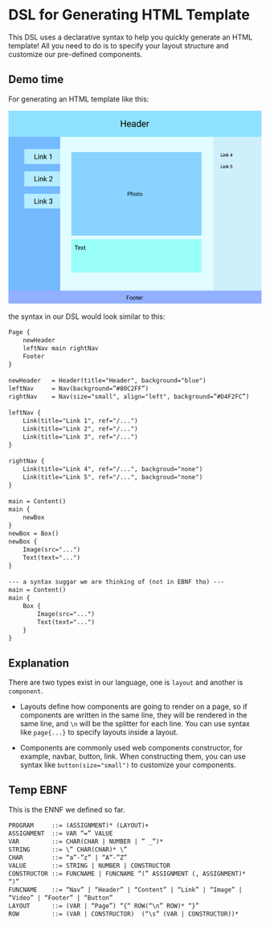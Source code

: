 # DSL for Generating HTML Template

This DSL uses a declarative syntax to help you quickly generate an HTML template!
All you need to do is to specify your layout structure and customize our pre-defined
components.

## Demo time

For generating an HTML template like this:

![Example](./resources/example.png)

the syntax in our DSL would look similar to this:

```
Page {
    newHeader
    leftNav main rightNav
    Footer
}

newHeader   = Header(title="Header", background="blue")
leftNav     = Nav(background=”#80C2FF”)
rightNav    = Nav(size="small", align="left", background=”#D4F2FC”)

leftNav {
    Link(title="Link 1", ref="/...")
    Link(title="Link 2", ref="/...")
    Link(title="Link 3", ref="/...")
}

rightNav {
    Link(title="Link 4", ref="/...", backgroud="none")
    Link(title="Link 5", ref="/...", backgroud="none")
}

main = Content()
main {
    newBox
}
newBox = Box()
newBox {
    Image(src="...")
    Text(text="...")
}

--- a syntax suggar we are thinking of (not in EBNF tho) ---
main = Content()
main {
    Box {
        Image(src="...")
        Text(text="...")
    }
}

```

## Explanation

There are two types exist in our language, one is `layout` and another is `component`.

- Layouts define how components are going to render on a page,
so if components are written in the same line, they will be rendered in the same line,
and `\n` will be the splitter for each line. You can use syntax like `page{...}` to
specify layouts inside a layout.

- Components are commonly used web components constructor, for example, navbar, button, link. When constructing them, you can use syntax like `button(size="small")` to customize your components.

## Temp EBNF

This is the ENNF we defined so far.

```
PROGRAM     ::= (ASSIGNMENT)* (LAYOUT)+
ASSIGNMENT  ::= VAR “=” VALUE
VAR         ::= CHAR(CHAR | NUMBER | ” _”)*
STRING      ::= \” CHAR(CHAR)* \”
CHAR        ::= “a”-”z” | “A”-”Z”
VALUE       ::= STRING | NUMBER | CONSTRUCTOR
CONSTRUCTOR ::= FUNCNAME | FUNCNAME “(” ASSIGNMENT (, ASSIGNMENT)*  “)”
FUNCNAME    ::= “Nav” | “Header” | “Content” | “Link” | “Image” | “Video” | “Footer” | “Button”
LAYOUT      ::= (VAR | “Page”) “{“ ROW(“\n” ROW)* “}”
ROW         ::= (VAR | CONSTRUCTOR)  (“\s” (VAR | CONSTRUCTOR))*
```
